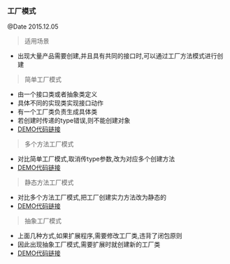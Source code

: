 ### 工厂模式
@Date 2015.12.05

> 适用场景
* 出现大量产品需要创建,并且具有共同的接口时,可以通过工厂方法模式进行创建

> 简单工厂模式
* 由一个接口类或者抽象类定义
* 具体不同的实现类实现接口动作
* 有一个工厂类负责生成具体类
* 若创建时传递的type错误,则不能创建对象
* [DEMO代码链接](https://github.com/huachengyu/algorithm-demo/tree/master/src/main/java/com/algorithm/demo/design/factory/simplefactory)

> 多个方法工厂模式
* 对比简单工厂模式,取消传type参数,改为对应多个创建方法
* [DEMO代码链接](https://github.com/huachengyu/algorithm-demo/tree/master/src/main/java/com/algorithm/demo/design/factory/multifactory)

> 静态方法工厂模式
* 对比多个方法工厂模式,把工厂创建实力方法改为静态的
* [DEMO代码链接](https://github.com/huachengyu/algorithm-demo/tree/master/src/main/java/com/algorithm/demo/design/factory/staticfactory)

> 抽象工厂模式
* 上面几种方式,如果扩展程序,需要修改工厂类,违背了闭包原则
* 因此出现抽象工厂模式,需要扩展时就创建新的工厂类
* [DEMO代码链接](https://github.com/huachengyu/algorithm-demo/tree/master/src/main/java/com/algorithm/demo/design/factory/abstractfactory)
